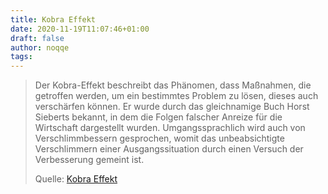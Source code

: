 ```yaml
---
title: Kobra Effekt
date: 2020-11-19T11:07:46+01:00
draft: false
author: noqqe
tags: 
---
```




> Der Kobra-Effekt beschreibt das Phänomen, dass Maßnahmen, die getroffen
> werden, um ein bestimmtes Problem zu lösen, dieses auch verschärfen können. Er
> wurde durch das gleichnamige Buch Horst Sieberts bekannt, in dem die Folgen
> falscher Anreize für die Wirtschaft dargestellt wurden. Umgangssprachlich wird
> auch von Verschlimmbessern gesprochen, womit das unbeabsichtigte Verschlimmern
> einer Ausgangssituation durch einen Versuch der Verbesserung gemeint ist.
>
> Quelle: [Kobra Effekt](https://de.wikipedia.org/wiki/Kobra-Effekt)